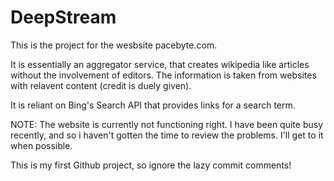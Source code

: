 DeepStream
==========

This is the project for the wesbsite pacebyte.com.

It is essentially an aggregator service, that creates wikipedia like articles without the involvement of editors.
The information is taken from websites with relavent content (credit is duely given).

It is reliant on Bing's Search API that provides links for a search term. 

NOTE:
 The website is currently not functioning right. I have been quite busy recently, and so i haven't gotten the time to 
 review the problems. 
 I'll get to it when possible.

 This is my first Github project, so ignore the lazy commit comments!
